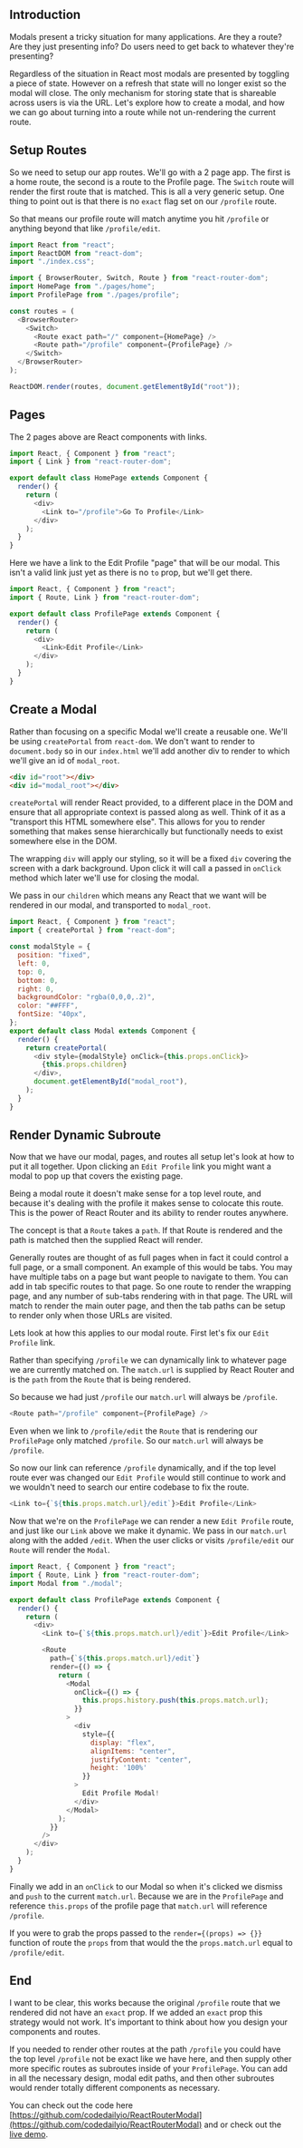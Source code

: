 ## Introduction

Modals present a tricky situation for many applications. Are they a route? Are they just presenting info? Do users need to get back to whatever they're presenting?

Regardless of the situation in React most modals are presented by toggling a piece of state. However on a refresh that state will no longer exist so the modal will close. The only mechanism for storing state that is shareable across users is via the URL. Let's explore how to create a modal, and how we can go about turning into a route while not un-rendering the current route.

## Setup Routes

So we need to setup our app routes. We'll go with a 2 page app. The first is a home route, the second is a route to the Profile page. The `Switch` route will render the first route that is matched. This is all a very generic setup. One thing to point out is that there is no `exact` flag set on our `/profile` route.

So that means our profile route will match anytime you hit `/profile` or anything beyond that like `/profile/edit`.

```js
import React from "react";
import ReactDOM from "react-dom";
import "./index.css";

import { BrowserRouter, Switch, Route } from "react-router-dom";
import HomePage from "./pages/home";
import ProfilePage from "./pages/profile";

const routes = (
  <BrowserRouter>
    <Switch>
      <Route exact path="/" component={HomePage} />
      <Route path="/profile" component={ProfilePage} />
    </Switch>
  </BrowserRouter>
);

ReactDOM.render(routes, document.getElementById("root"));
```

## Pages

The 2 pages above are React components with links.

```js
import React, { Component } from "react";
import { Link } from "react-router-dom";

export default class HomePage extends Component {
  render() {
    return (
      <div>
        <Link to="/profile">Go To Profile</Link>
      </div>
    );
  }
}
```

Here we have a link to the Edit Profile "page" that will be our modal. This isn't a valid link just yet as there is no `to` prop, but we'll get there. 

```js
import React, { Component } from "react";
import { Route, Link } from "react-router-dom";

export default class ProfilePage extends Component {
  render() {
    return (
      <div>
        <Link>Edit Profile</Link>
      </div>
    );
  }
}
```

## Create a Modal

Rather than focusing on a specific Modal we'll create a reusable one. We'll be using `createPortal` from `react-dom`. We don't want to render to `document.body` so in our `index.html` we'll add another div to render to which we'll give an id of `modal_root`.


```html
<div id="root"></div>
<div id="modal_root"></div>
```

`createPortal` will render React provided, to a different place in the DOM and ensure that all appropriate context is passed along as well. Think of it as a "transport this HTML somewhere else". This allows for you to render something that makes sense hierarchically but functionally needs to exist somewhere else in the DOM.

The wrapping `div` will apply our styling, so it will be a fixed `div` covering the screen with a dark background. Upon click it will call a passed in `onClick` method which later we'll use for closing the modal.

We pass in our `children` which means any React that we want will be rendered in our modal, and transported to `modal_root`.

```js
import React, { Component } from "react";
import { createPortal } from "react-dom";

const modalStyle = {
  position: "fixed",
  left: 0,
  top: 0,
  bottom: 0,
  right: 0,
  backgroundColor: "rgba(0,0,0,.2)",
  color: "##FFF",
  fontSize: "40px",
};
export default class Modal extends Component {
  render() {
    return createPortal(
      <div style={modalStyle} onClick={this.props.onClick}>
        {this.props.children}
      </div>,
      document.getElementById("modal_root"),
    );
  }
}
```

## Render Dynamic Subroute

Now that we have our modal, pages, and routes all setup let's look at how to put it all together. Upon clicking an `Edit Profile` link you might want a modal to pop up that covers the existing page.

Being a modal route it doesn't make sense for a top level route, and because it's dealing with the profile it makes sense to colocate this route. This is the power of React Router and its ability to render routes anywhere.

The concept is that a `Route` takes a `path`. If that Route is rendered and the path is matched then the supplied React will render. 

Generally routes are thought of as full pages when in fact it could control a full page, or a small component. An example of this would be tabs. You may have multiple tabs on a page but want people to navigate to them. You can add in tab specific routes to that page. So one route to render the wrapping page, and any number of sub-tabs rendering with in that page. The URL will match to render the main outer page, and then the tab paths can be setup to render only when those URLs are visited.

Lets look at how this applies to our modal route. First let's fix our `Edit Profile` link.

Rather than specifying `/profile` we can dynamically link to whatever page we are currently matched on. The `match.url` is supplied by React Router and is the `path` from the `Route` that is being rendered.

So because we had just `/profile` our `match.url` will always be `/profile`.

```js
<Route path="/profile" component={ProfilePage} />
```

Even when we link to `/profile/edit` the `Route` that is rendering our `ProfilePage` only matched `/profile`. So our `match.url` will always be `/profile`.

So now our link can reference `/profile` dynamically, and if the top level route ever was changed our `Edit Profile` would still continue to work and we wouldn't need to search our entire codebase to fix the route.

```js
<Link to={`${this.props.match.url}/edit`}>Edit Profile</Link>
```


Now that we're on the `ProfilePage` we can render a new `Edit Profile` route, and just like our `Link` above we make it dynamic. We pass in our `match.url` along with the added `/edit`. When the user clicks or visits `/profile/edit` our `Route` will render the `Modal`.

```js
import React, { Component } from "react";
import { Route, Link } from "react-router-dom";
import Modal from "./modal";

export default class ProfilePage extends Component {
  render() {
    return (
      <div>
        <Link to={`${this.props.match.url}/edit`}>Edit Profile</Link>

        <Route
          path={`${this.props.match.url}/edit`}
          render={() => {
            return (
              <Modal
                onClick={() => {
                  this.props.history.push(this.props.match.url);
                }}
              >
                <div
                  style={{
                    display: "flex",
                    alignItems: "center",
                    justifyContent: "center",
                    height: '100%'
                  }}
                >
                  Edit Profile Modal!
                </div>
              </Modal>
            );
          }}
        />
      </div>
    );
  }
}
```

Finally we add in an `onClick` to our Modal so when it's clicked we dismiss and `push` to the current `match.url`. Because we are in the `ProfilePage` and reference `this.props` of the profile page that `match.url` will reference `/profile`.

If you were to grab the props passed to the `render={(props) => {}}` function of route the `props` from that would the the `props.match.url` equal to `/profile/edit`.

## End

I want to be clear, this works because the original `/profile` route that we rendered did not have an `exact` prop. If we added an `exact` prop this strategy would not work. It's important to think about how you design your components and routes.

If you needed to render other routes at the path `/profile` you could have the top level `/profile` not be exact like we have here, and then supply other more specific routes as subroutes inside of your `ProfilePage`. You can add in all the necessary design, modal edit paths, and then other subroutes would render totally different components as necessary.

You can check out the code here [https://github.com/codedailyio/ReactRouterModal](https://github.com/codedailyio/ReactRouterModal) and or check out the [live demo](https://codesandbox.io/s/github/codedailyio/ReactRouterModal).